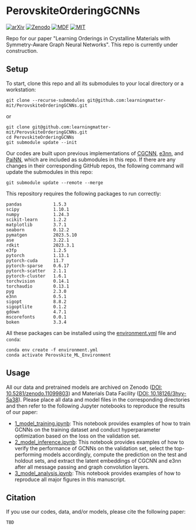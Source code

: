 # PerovskiteOrderingGCNNs
[![arXiv](https://img.shields.io/badge/arXiv-TBD-red.svg)]()
[![Zenodo](https://img.shields.io/badge/Zenodo-10.5281/zenodo.11099803-blue.svg)](https://doi.org/10.5281/zenodo.11099803)
[![MDF](https://img.shields.io/badge/Materials_Data_Facility-10.18126/3hyv--5a38-purple.svg)]([https://doi.org/10.18126/3hyv-5a38)
[![MIT](https://img.shields.io/badge/License-MIT-black.svg)](https://opensource.org/license/mit)

Repo for our paper "Learning Orderings in Crystalline Materials with Symmetry-Aware Graph Neural Networks". This repo is currently under construction.

## Setup

To start, clone this repo and all its submodules to your local directory or a workstation:

```
git clone --recurse-submodules git@github.com:learningmatter-mit/PerovskiteOrderingGCNNs.git
```

or

```
git clone git@github.com:learningmatter-mit/PerovskiteOrderingGCNNs.git
cd PerovskiteOrderingGCNNs
git submodule update --init
```

Our codes are built upon previous implementations of [CGCNN](https://github.com/learningmatter-mit/PerovskiteOrderingGCNNs_cgcnn/tree/af4c0bf6606da1b46887ed8c29521d199d5e2798), [e3nn](https://github.com/learningmatter-mit/PerovskiteOrderingGCNNs_e3nn/tree/408b90e922a2a9c7bae2ad95433aae97d1a58494), and [PaiNN](https://github.com/learningmatter-mit/PerovskiteOrderingGCNNs_painn/tree/e7980a52af4936addc5fb03dbc50d4fc74fe98fc), which are included as submodules in this repo. If there are any changes in their corresponding GitHub repos, the following command will update the submodules in this repo:

```
git submodule update --remote --merge
```

This repository requires the following packages to run correctly:

```
pandas            1.5.3
scipy             1.10.1
numpy             1.24.3
scikit-learn      1.2.2
matplotlib        3.7.1
seaborn           0.12.2
pymatgen          2023.5.10
ase               3.22.1
rdkit             2023.3.1
e3fp              1.2.5
pytorch           1.13.1
pytorch-cuda      11.7
pytorch-sparse    0.6.17
pytorch-scatter   2.1.1
pytorch-cluster   1.6.1
torchvision       0.14.1
torchaudio        0.13.1
pyg               2.3.0
e3nn              0.5.1
sigopt            8.8.2
sigoptlite        0.1.2
gdown             4.7.1
mscorefonts       0.0.1
boken             3.3.4
```

All these packages can be installed using the [environment.yml](environment.yml) file and `conda`:

```
conda env create -f environment.yml
conda activate Perovskite_ML_Environment
```

## Usage

All our data and pretrained models are archived on Zenodo ([DOI: 10.5281/zenodo.11099803](https://doi.org/10.5281/zenodo.11099803)) and Materials Data Facility ([DOI: 10.18126/3hyv-5a38](https://doi.org/10.18126/3hyv-5a38)). Please place all data and model files in the corresponding directories and then refer to the following Jupyter notebooks to reproduce the results of our paper:

- [1_model_training.ipynb](1_model_training.ipynb): This notebook provides examples of how to train GCNNs on the training dataset and conduct hyperparameter optimization based on the loss on the validation set.
- [2_model_inference.ipynb](2_model_inference.ipynb): This notebook provides examples of how to verify the performance of GCNNs on the validation set, select the top-performing models accordingly, compute the prediction on the test and holdout sets, and extract the latent embeddings of CGCNN and e3nn after all message passing and graph convolution layers.
- [3_model_analysis.ipynb](3_model_analysis.ipynb): This notebook provides examples of how to reproduce all major figures in this manuscript.

## Citation
If you use our codes, data, and/or models, please cite the following paper:
```
TBD
```
